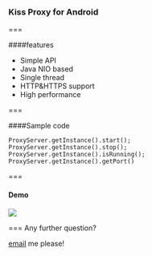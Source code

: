 ### Kiss Proxy for Android

===

####features

* Simple API
* Java NIO based
* Single thread
* HTTP&HTTPS support
* High performance

===

####Sample code

```
ProxyServer.getInstance().start();
ProxyServer.getInstance().stop();
ProxyServer.getInstance().isRunning();
ProxyServer.getInstance().getPort()
```

===
#### Demo

![](http://ww1.sinaimg.cn/large/70489561gw1ehx7sw1p69j20u01hcmyz.jpg)

===
Any further question?

[email](mailto:coder.kiss@gmail.com) me please!

